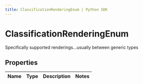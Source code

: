 ```yaml
---
title: ClassificationRenderingEnum | Python SDK
---
```


# ClassificationRenderingEnum

Specifically supported renderings...usually between generic types

## Properties

Name | Type | Description | Notes
------------ | ------------- | ------------- | -------------


